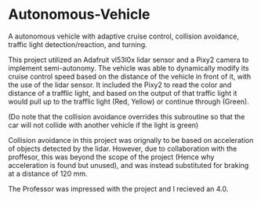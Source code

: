 # Autonomous-Vehicle
A autonomous vehicle with adaptive cruise control, collision avoidance, traffic light detection/reaction, and turning.

This project utilized an Adafruit vl53l0x lidar sensor and a Pixy2 camera to implement semi-autonomy. The vehicle was able to dynamically modify its cruise control speed
based on the distance of the vehicle in front of it, with the use of the lidar sensor. It included the Pixy2 to read the color and distance of a trafflic light, and based
on the output of that traffic light it would pull up to the trafflic light (Red, Yellow) or continue through (Green). 

(Do note that the collision avoidance overrides this subroutine so that the car will not collide with another vehicle if the light is green) 

Collision avoidance in this project was orignally to be based on acceleration of objects detected by the lidar. However, due to collaboration with the proffesor, this
was beyond the scope of the project (Hence why acceleration is found but unused), and was instead substituted for braking at a distance of 120 mm.

The Professor was impressed with the project and I recieved an 4.0. 
